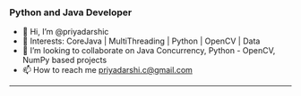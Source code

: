 ### Python and Java Developer

- 👋 Hi, I’m @priyadarshic
- 👀 Interests: CoreJava | MultiThreading | Python | OpenCV | Data 
- 💞️ I’m looking to collaborate on Java Concurrency, Python - OpenCV, NumPy based projects
- 📫 How to reach me priyadarshi.c@gmail.com
---

<!---
priyadarshic/priyadarshic is a ✨ special ✨ repository because its `README.md` (this file) appears on your GitHub profile.
You can click the Preview link to take a look at your changes.
--->
